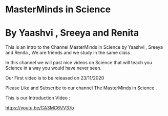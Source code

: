 # MasterMinds in Science
# By Yaashvi , Sreeya and Renita

This is an intro to the Channel MasterMinds in Science by Yaashvi , Sreeya and Renita , We are friends and we study in the same class .

In this channel we will past nice videos on Science that will teach you Science in a way you would have never seen.

 Our First video is to be released on 23/11/2020
 
 Please Like and Subscribe to our channel The MasterMinds in Science .
 
 This is our Introduction Video :
 
 https://youtu.be/GA3MC6VV37o
 
